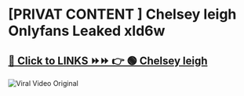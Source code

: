 
 # [PRIVAT CONTENT ] Chelsey leigh Onlyfans Leaked xld6w

## <h2><a href="https://clipsfans.com/Chelsey_leigh&ref=git">🔗 Click to LINKS ⏩⏩ 👉 🟢 Chelsey leigh </a></h2>

<a href="https://clipsfans.com/Chelsey_leigh&ref=git" rel="nofollow" data-target="animated-image.originalLink"><img src="https://i.ibb.co.com/xMMVF88/686577567.gif" alt="Viral Video Original" style="max-width: 100%; display: inline-block;" data-target="animated-image.originalImage"></a>

